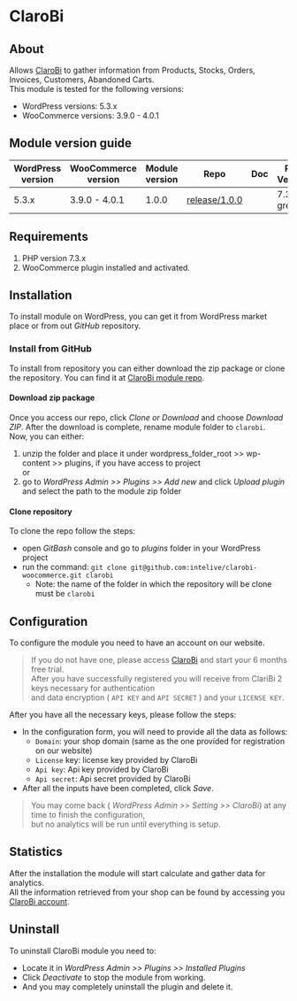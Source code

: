 # ClaroBi

## About

Allows [ClaroBi][clarobi] to gather information from Products, Stocks, Orders, Invoices, Customers, Abandoned Carts.  
This module is tested for the following versions:
* WordPress versions: 5.3.x
* WooCommerce versions: 3.9.0 - 4.0.1


## Module version guide

| WordPress version | WooCommerce version | Module version |  Repo                | Doc                |  PHP Version |
|-------------------|---------------------|----------------|---------------------|---------------------|-------------|
| 5.3.x             | 3.9.0 - 4.0.1       | 1.0.0          |  [release/1.0.0][clarobi-repo] | |   7.3.x or greater    |

## Requirements

1. PHP version  7.3.x
2. WooCommerce plugin installed and activated.

## Installation

To install module on WordPress, you can get it from WordPress market place or from out *GitHub* repository.


### Install from GitHub

To install from repository you can either download the zip package or clone the repository.
You can find it at [ClaroBi module repo][clarobi-repo].

#### Download zip package
 Once you access our repo, click *Clone or Download* and choose *Download ZIP*.
 After the download is complete, rename module folder to `clarobi`.  
 Now, you can either:
 1. unzip the folder and place it under wordpress_folder_root >> wp-content >> plugins, if you have access to project  
 or
 2. go to *WordPress Admin >> Plugins >> Add new* and click *Upload plugin* and select the path to the module zip folder
 
#### Clone repository

To clone the repo follow the steps:
* open *GitBash* console and go to *plugins* folder in your WordPress project
* run the command: `git clone git@github.com:intelive/clarobi-woocommerce.git clarobi`
    * Note: the name of the folder in which the repository will be clone must be `clarobi`

## Configuration

To configure the module you need to have an account on our website.  
> If you do not have one, please access [ClaroBi][clarobi] and start your 6 months free trial.  
After you have successfully registered you will receive from ClariBi 2 keys necessary for authentication   
>and data encryption ( `API KEY` and `API SECRET` ) and your `LICENSE KEY`.

After you have all the necessary keys, please follow the steps:      
* In the configuration form, you will need to provide all the data as follows:
    * `Domain`: your shop domain (same as the one provided for registration on our website)
    * `License` key: license key provided by ClaroBi
    * `Api key`: Api key provided by ClaroBi
    * `Api secret`: Api secret provided by ClaroBi
* After all the inputs have been completed, click *Save*.

> You may come back ( *WordPress Admin >> Setting >> ClaroBi*) at any time to finish the configuration,  
> but no analytics will be run until everything is setup.    


## Statistics

After the installation the module will start calculate and gather data for analytics.   
All the information retrieved from your shop can be found by accessing you [ClaroBi account][clarobi-login].

## Uninstall

To uninstall ClaroBi module you need to:
 * Locate it in *WordPress Admin >> Plugins >> Installed Plugins*
 * Click *Deactivate* to stop the module from working.
 * And you may completely uninstall the plugin and delete it.


[clarobi]: https://clarobi.com/
[clarobi-login]: https://app.clarobi.com/login
[clarobi-repo]:  https://github.com/intelive/clarobi-woocommerce
